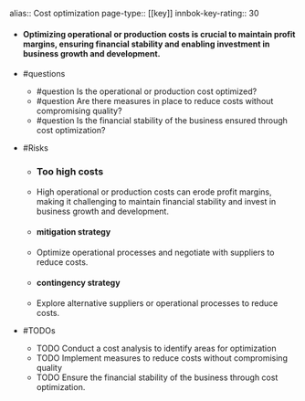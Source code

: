 alias:: Cost optimization
page-type:: [[key]]
innbok-key-rating:: 30
- #### Optimizing operational or production costs is crucial to maintain profit margins, ensuring financial stability and enabling investment in business growth and development.
- #questions
  - #question Is the operational or production cost optimized?
  - #question Are there measures in place to reduce costs without compromising quality?
  - #question Is the financial stability of the business ensured through cost optimization?
- #Risks

  - ### Too high costs
  - High operational or production costs can erode profit margins, making it challenging to maintain financial stability and invest in business growth and development.
  - #### mitigation strategy
  - Optimize operational processes and negotiate with suppliers to reduce costs.
  - #### contingency strategy
  - Explore alternative suppliers or operational processes to reduce costs.
- #TODOs
  - TODO Conduct a cost analysis to identify areas for optimization
  - TODO  Implement measures to reduce costs without compromising quality
  - TODO  Ensure the financial stability of the business through cost optimization.


